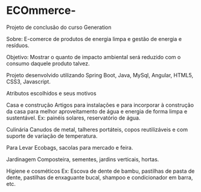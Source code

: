 # ECOmmerce-
Projeto de conclusão do curso Generation

Sobre: E-comerce de produtos de energia limpa e gestão de energia e resíduos.

Objetivo: Mostrar o quanto de impacto ambiental será reduzido com o consumo daquele produto talvez.

Projeto desenvolvido utilizando Spring Boot, Java, MySql, Angular, HTML5, CSS3, Javascript.

Atributos escolhidos e seus motivos

Casa e construção
Artigos para instalações e para incorporar à construção da casa para melhor aproveitamento de água e energia de forma limpa e sustentável.
Ex: painéis solares, reservatório de água.

Culinária
Canudos de metal, talheres portáteis, copos reutilizáveis e com suporte de variação de temperatura.

Para Levar
Ecobags, sacolas para mercado e feira.

Jardinagem
Composteira, sementes, jardins verticais, hortas.

Higiene e cosméticos
Ex: Escova de dente de bambu, pastilhas de pasta de dente, pastilhas de enxaguante bucal, shampoo e condicionador em barra, etc.
